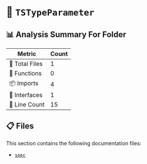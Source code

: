 # 📁 `TSTypeParameter`

## 📊 Analysis Summary For Folder

| Metric | Count |
|--------|-------|
| 📁 Total Files | 1 |
| 🔧 Functions | 0 |
| 📦 Imports | 4 |
| 📐 Interfaces | 1 |
| 🔢 Line Count | 15 |


## 📋 Files

This section contains the following documentation files:

- [`spec`](./spec.md)